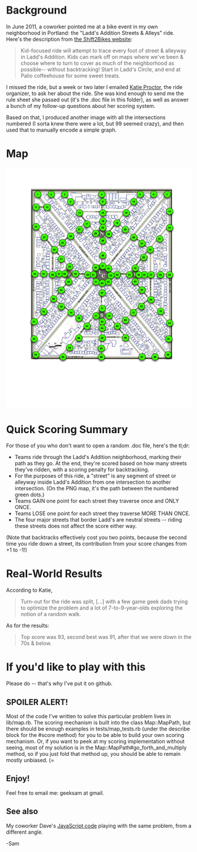 # Background

In June 2011, a coworker pointed me at a bike event in my own neighborhood in Portland: the "Ladd's Addition Streets & Alleys" ride.  Here's the description from [the Shift2Bikes website](http://shift2bikes.org/cal/viewpp2011.php?#14-2374):

> Kid-focused ride will attempt to trace every foot of street & alleyway in Ladd's Addition.  Kids can mark off on maps where we've been & choose where to turn to cover as much of the neighborhood as possible-- without backtracking!  Start in Ladd's Circle, and end at Palio coffeehouse for some sweet treats.

I missed the ride, but a week or two later I emailed [Katie Proctor](http://civilizedconveyance.blogspot.com/), the ride organizer, to ask her about the ride.  She was kind enough to send me the rule sheet she passed out (it's the .doc file in this folder), as well as answer a bunch of my follow-up questions about her scoring system.

Based on that, I produced another image with all the intersections numbered (I sorta knew there were a lot, but 99 seemed crazy), and then used that to manually encode a simple graph.

# Map

<img src="https://github.com/geeksam/ladds_graph/raw/master/Map%20of%20Ladd's%20Addition.png">

# Quick Scoring Summary

For those of you who don't want to open a random .doc file, here's the tl;dr:

* Teams ride through the Ladd's Addition neighborhood, marking their path as they go.  At the end, they're scored based on how many streets they've ridden, with a scoring penalty for backtracking.
* For the purposes of this ride, a "street" is any segment of street or alleyway inside Ladd's Addition from one intersection to another intersection.  (On the PNG map, it's the path between the numbered green dots.)
* Teams GAIN one point for each street they traverse once and ONLY ONCE.
* Teams LOSE one point for each street they traverse MORE THAN ONCE.
* The four major streets that border Ladd's are neutral streets -- riding these streets does not affect the score either way.

(Note that backtracks effectively cost you two points, because the second time you ride down a street, its contribution from your score changes from +1 to -1!)

# Real-World Results

According to Katie,

> Turn-out for the ride was split, [...] with a few game geek dads trying to optimize the problem and a lot of 7-to-9-year-olds exploring the notion of a random walk.

As for the results:

> Top score was 93, second best was 91, after that we were down in the 70s & below.

# If you'd like to play with this

Please do -- that's why I've put it on github.

## SPOILER ALERT!

Most of the code I've written to solve this particular problem lives in lib/map.rb.  The scoring mechanism is built into the class Map::MapPath, but there should be enough examples in tests/map_tests.rb (under the describe block for the #score method) for you to be able to build your own scoring mechanism.  Or, if you want to peek at my scoring implementation without seeing, most of my solution is in the Map::MapPath#go_forth_and_multiply method, so if you just fold that method up, you should be able to remain mostly unbiased.  (=

## Enjoy!

Feel free to email me:  geeksam at gmail.

## See also

My coworker Dave's [JavaScript code](https://github.com/mildavw/Ladds) playing with the same problem, from a different angle.

-Sam
